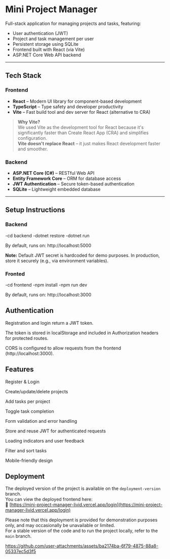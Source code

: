 # Mini Project Manager

Full-stack application for managing projects and tasks, featuring:

- User authentication (JWT)
- Project and task management per user
- Persistent storage using SQLite
- Frontend built with React (via Vite)
- ASP.NET Core Web API backend

---

## Tech Stack

### Frontend
- **React** – Modern UI library for component-based development
- **TypeScript** – Type safety and developer productivity
- **Vite** – Fast build tool and dev server for React (alternative to CRA)

> **Why Vite?**  
> We used Vite as the development tool for React because it's significantly faster than Create React App (CRA) and simplifies configuration.  
> **Vite doesn't replace React** – it just makes React development faster and smoother.

### Backend
- **ASP.NET Core (C#)** – RESTful Web API
- **Entity Framework Core** – ORM for database access
- **JWT Authentication** – Secure token-based authentication
- **SQLite** – Lightweight embedded database

---

## Setup Instructions

### Backend
-cd backend
-dotnet restore
-dotnet run

By default, runs on: http://localhost:5000

**Note:** Default JWT secret is hardcoded for demo purposes. In production, store it securely (e.g., via environment variables).



### Fronted
-cd frontend
-npm install
-npm run dev

By default, runs on: http://localhost:3000


## Authentication

Registration and login return a JWT token.

The token is stored in localStorage and included in Authorization headers for protected routes.

CORS is configured to allow requests from the frontend (http://localhost:3000).



## Features

Register & Login

Create/update/delete projects

Add tasks per project

Toggle task completion

Form validation and error handling

Store and reuse JWT for authenticated requests

Loading indicators and user feedback

Filter and sort tasks

Mobile-friendly design


## Deployment
The deployed version of the project is available on the `deployment-version` branch.  
You can view the deployed frontend here:  
🔗 [https://mini-project-manager-livid.vercel.app/login](https://mini-project-manager-livid.vercel.app/login)

Please note that this deployment is provided for demonstration purposes only, and may occasionally be unavailable or limited.  
For a stable version of the code and to run the project locally, refer to the `main` branch.


https://github.com/user-attachments/assets/ba2174ba-6f79-4875-88a8-05337ec5d3f5



